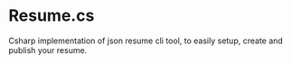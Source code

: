 # Resume.cs

Csharp implementation of json resume cli tool, to easily setup, create and publish your resume.
